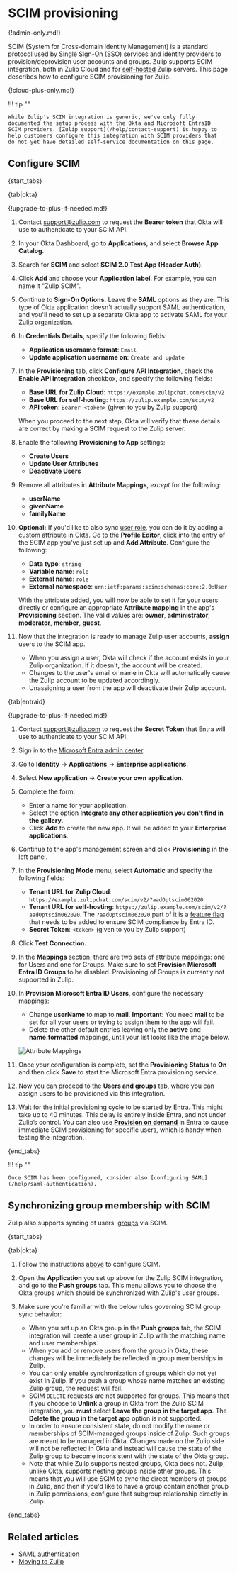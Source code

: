 # SCIM provisioning

{!admin-only.md!}

SCIM (System for Cross-domain Identity Management) is a standard
protocol used by Single Sign-On (SSO) services and identity providers
to provision/deprovision user accounts and groups. Zulip supports SCIM
integration, both in Zulip Cloud and for [self-hosted](/self-hosting/)
Zulip servers.  This page describes how to configure SCIM provisioning
for Zulip.

{!cloud-plus-only.md!}

!!! tip ""

    While Zulip's SCIM integration is generic, we've only fully
    documented the setup process with the Okta and Microsoft EntraID
    SCIM providers. [Zulip support](/help/contact-support) is happy to
    help customers configure this integration with SCIM providers that
    do not yet have detailed self-service documentation on this page.

## Configure SCIM

{start_tabs}

{tab|okta}

{!upgrade-to-plus-if-needed.md!}

1.  Contact [support@zulip.com](mailto:support@zulip.com) to request the
    **Bearer token** that Okta will use to authenticate to your SCIM API.

1. In your Okta Dashboard, go to **Applications**, and select
   **Browse App Catalog**.

1. Search for **SCIM** and select **SCIM 2.0 Test App (Header Auth)**.

1. Click **Add** and choose your **Application label**. For example, you can
   name it "Zulip SCIM".

1. Continue to **Sign-On Options**. Leave the **SAML** options as they are.
   This type of Okta application doesn't actually support SAML authentication,
   and you'll need to set up a separate Okta app to activate SAML for your Zulip
   organization.

1. In **Credentials Details**, specify the following fields:
     * **Application username format**: `Email`
     * **Update application username on**: `Create and update`

1. In the **Provisioning** tab, click **Configure API Integration**, check the
   **Enable API integration** checkbox, and specify the following fields:
     * **Base URL for Zulip Cloud**: `https://example.zulipchat.com/scim/v2`
     * **Base URL for self-hosting**: `https://zulip.example.com/scim/v2`
     * **API token**: `Bearer <token>` (given to you by Zulip support)

    When you proceed to the next step, Okta will verify that these details are
    correct by making a SCIM request to the Zulip server.

1. Enable the following **Provisioning to App** settings:
     * **Create Users**
     * **Update User Attributes**
     * **Deactivate Users**

1. Remove all attributes in **Attribute Mappings**, _except_ for the following:
     * **userName**
     * **givenName**
     * **familyName**

1. **Optional:** If you'd like to also sync [user role](/help/user-roles),
   you can do it by adding a custom attribute in Okta. Go to the **Profile Editor**,
   click into the entry of the SCIM app you've just set up and **Add Attribute**.
   Configure the following:
    * **Data type**: `string`
    * **Variable name**: `role`
    * **External name**: `role`
    * **External namespace**: `urn:ietf:params:scim:schemas:core:2.0:User`

    With the attribute added, you will now be able to set it for your users directly
    or configure an appropriate **Attribute mapping** in the app's **Provisioning**
    section.
    The valid values are: **owner**, **administrator**, **moderator**, **member**, **guest**.

1. Now that the integration is ready to manage Zulip user accounts, **assign**
   users to the SCIM app.
     * When you assign a user, Okta will check if the account exists in your
       Zulip organization. If it doesn't, the account will be created.
     * Changes to the user's email or name in Okta will automatically cause the
       Zulip account to be updated accordingly.
     * Unassigning a user from the app will deactivate their Zulip account.

{tab|entraid}

{!upgrade-to-plus-if-needed.md!}

1. Contact [support@zulip.com](mailto:support@zulip.com) to request the
   **Secret Token** that Entra will use to authenticate to your SCIM API.

1. Sign in to the [Microsoft Entra admin center](https://entra.microsoft.com/).

1. Go to **Identity** -> **Applications** -> **Enterprise applications**.

1. Select **New application** -> **Create your own application**.

1. Complete the form:
    * Enter a name for your application.
    * Select the option **Integrate any other application you don't find in the gallery**.
    * Click **Add** to create the new app. It will be added to your **Enterprise applications**.

1. Continue to the app's management screen and click **Provisioning** in the left panel.

1. In the **Provisioning Mode** menu, select **Automatic**  and specify the following fields:
    * **Tenant URL for Zulip Cloud**: `https://example.zulipchat.com/scim/v2/?aadOptscim062020`.
    * **Tenant URL for self-hosting**: `https://zulip.example.com/scim/v2/?aadOptscim062020`.
      The `?aadOptscim062020` part of it is a [feature flag][feature-flag]
      that needs to be added to ensure SCIM compliance by Entra ID.
    * **Secret Token**: `<token>` (given to you by Zulip support)

1. Click **Test Connection.**

1. In the **Mappings** section, there are two sets of [attribute
   mappings][attribute-mappings]: one for Users and one for
   Groups. Make sure to set **Provision Microsoft Entra ID Groups** to
   be disabled. Provisioning of Groups is currently not supported in
   Zulip.

1. In **Provision Microsoft Entra ID Users**, configure the necessary mappings:

    * Change **userName** to map to **mail**. **Important**: You need
      **mail** to be set for all your users or trying to assign them
      to the app will fail.
    * Delete the other default entries leaving only the **active** and
      **name.formatted** mappings, until your list looks like the
      image below.

    ![Attribute Mappings](/static/images/help/entraid-scim-mappings.png)


1. Once your configuration is complete, set the **Provisioning
   Status** to **On** and then click **Save** to start the Microsoft
   Entra provisioning service.

1. Now you can proceed to the **Users and groups** tab, where you can
   assign users to be provisioned via this integration.

1. Wait for the initial provisioning cycle to be started by
   Entra. This might take up to 40 minutes. This delay is entirely
   inside Entra, and not under Zulip’s control. You can also use
   [**Provision on demand**][provision-on-demand] in Entra to cause
   immediate SCIM provisioning for specific users, which is handy when
   testing the integration.

{end_tabs}

[attribute-mappings]: https://learn.microsoft.com/en-us/entra/identity/app-provisioning/customize-application-attributes
[feature-flag]: https://learn.microsoft.com/en-us/entra/identity/app-provisioning/application-provisioning-config-problem-scim-compatibility#flags-to-alter-the-scim-behavior
[provision-on-demand]: https://learn.microsoft.com/en-us/entra/identity/app-provisioning/provision-on-demand

!!! tip ""

    Once SCIM has been configured, consider also [configuring SAML](/help/saml-authentication).

## Synchronizing group membership with SCIM

Zulip also supports syncing of users' [groups](/help/user-groups) via SCIM.

{start_tabs}

{tab|okta}

1. Follow the instructions [above](#configure-scim) to configure SCIM.

1. Open the **Application** you set up above for the Zulip SCIM integration, and
   go to the **Push groups** tab. This menu allows you to choose the Okta groups
   which should be synchronized with Zulip's user groups.

1. Make sure you're familiar with the below rules governing SCIM group sync behavior:

    * When you set up an Okta group in the **Push groups** tab, the SCIM
      integration will create a user group in Zulip with the matching name and
      user memberships.
    * When you add or remove users from the group in Okta, these changes will
      be immediately be reflected in group memberships in Zulip.
    * You can only enable synchronization of groups which do not yet exist in Zulip.
      If you push a group whose name matches an existing Zulip group, the request
      will fail.
    * SCIM `DELETE` requests are not supported for groups. This means that if you choose
      to **Unlink** a group in Okta from the Zulip SCIM integration, you **must** select
      **Leave the group in the target app**. The **Delete the group in the target app**
      option is not supported.
    * In order to ensure consistent state, do not modify
      the name or memberships of SCIM-managed groups inside of Zulip. Such groups are
      meant to be managed in Okta. Changes made on the Zulip side will not be reflected
      in Okta and instead will cause the state of the Zulip group to become inconsistent
      with the state of the Okta group.
    * Note that while Zulip supports nested groups, Okta does not. Zulip,
      unlike Okta, supports nesting groups inside other groups. This means that
      you will use SCIM to sync the direct members of groups in Zulip, and then if
      you'd like to have a group contain another group in Zulip
      permissions, configure that subgroup relationship directly in Zulip.

{end_tabs}

## Related articles

* [SAML authentication](/help/saml-authentication)
* [Moving to Zulip](/help/moving-to-zulip)
